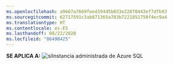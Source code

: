 ```yaml
---
ms.openlocfilehash: a9667a7669feed194d5b033e22870443ef7dfb93
ms.sourcegitcommit: 62717591c3ab871365a783b7221851758f4ec9a4
ms.translationtype: HT
ms.contentlocale: es-ES
ms.lasthandoff: 08/22/2020
ms.locfileid: "86498425"
---
```

<Token>**SE APLICA A:** ![sí ](../media/applies-to/yes.png)Instancia administrada de Azure SQL </Token> 

